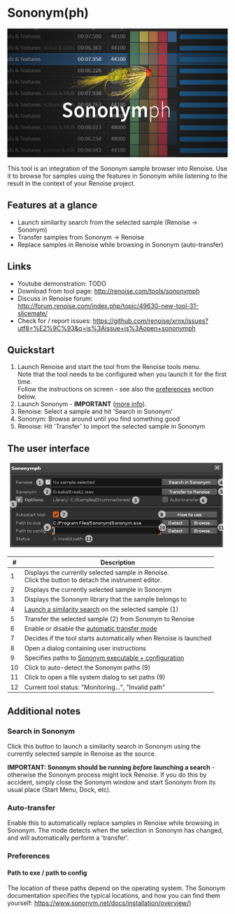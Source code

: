# Sononym(ph)

![Splash Image](docs/splash-large.png)

This tool is an integration of the Sononym sample browser into Renoise. Use it to browse for samples using the features in Sononym while listening to the result in the context of your Renoise project.

## Features at a glance

* Launch similarity search from the selected sample (Renoise → Sononym)
* Transfer samples from Sononym → Renoise 
* Replace samples in Renoise while browsing in Sononym (auto-transfer)

## Links

* Youtube demonstration: TODO
* Download from tool page: http://renoise.com/tools/sononymph  
* Discuss in Renoise forum: http://forum.renoise.com/index.php/topic/49630-new-tool-31-slicemate/  
* Check for / report issues: https://github.com/renoise/xrnx/issues?utf8=%E2%9C%93&q=is%3Aissue+is%3Aopen+sononymph

## Quickstart

1. Launch Renoise and start the tool from the Renoise tools menu.  
Note that the tool needs to be configured when you launch it for the first time.  
Follow the instructions on screen - see also the [preferences](#preferences) section below.
2. Launch Sononym - **IMPORTANT** ([more info](#search-in-sononym)).
3. Renoise: Select a sample and hit 'Search in Sononym' 
4. Sononym: Browse around until you find something good 
5. Renoise: Hit 'Transfer' to import the selected sample in Sononym


## The user interface

![Screenshot](docs/screenshot.png)  

_#_ |Description
----|----------------
1   | Displays the currently selected sample in Renoise.<br>Click the button to detach the instrument editor. 
2   | Displays the currently selected sample in Sononym
3   | Displays the Sononym library that the sample belongs to 
4   | [Launch a similarity search](#search-in-sononym) on the selected sample (1)
5   | Transfer the selected sample (2) from Sononym to Renoise 
6   | Enable or disable the [automatic transfer mode](#auto-transfer)
7   | Decides if the tool starts automatically when Renoise is launched
8   | Open a dialog containing user instructions 
9   | Specifies paths to [Sononym executable + configuration](#preferences)
10  | Click to auto-detect the Sononym paths (9)
11  | Click to open a file system dialog to set paths (9)
12  | Current tool status: "Monitoring...", "Invalid path"

## Additional notes

### Search in Sononym 
Click this button to launch a similarity search in Sononym using the currently selected sample in Renoise as the source.

**IMPORTANT: Sononym should be running _before_ launching a search** - 
otherwise the Sononym process might lock Renoise. If you do this by 
accident, simply close the Sononym window and start Sononym 
from its usual place (Start Menu, Dock, etc).

### Auto-transfer
Enable this to automatically replace samples in Renoise while browsing in Sononym. The mode detects when the selection in Sononym has changed, and will automatically perform a 'transfer'. 

### Preferences

#### Path to exe / path to config
The location of these paths depend on the operating system. The Sononym documentation specifies the typical locations, and how you can find them yourself: https://www.sononym.net/docs/installation/overview/)

